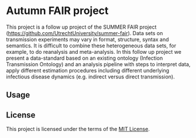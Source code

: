 # Autumn FAIR project 

This project is a follow up project of the SUMMER FAIR project (https://github.com/UtrechtUniversity/summer-fair). 
Data sets on transmission experiments may vary in format, structure, syntax and semantics. It is difficult to combine these heterogeneous data sets, for example, to do reanalysis and meta-analysis. 
In this follow up project we present a data-standard based on an existing ontology (Infection Transmission Ontology) and an analysis pipeline with steps to interpret data, apply different estimation procedures including different underlying infectious disease dynamics (e.g. indirect versus direct transmission). 

## Usage


## License

This project is licensed under the terms of the [MIT License](/LICENSE).

